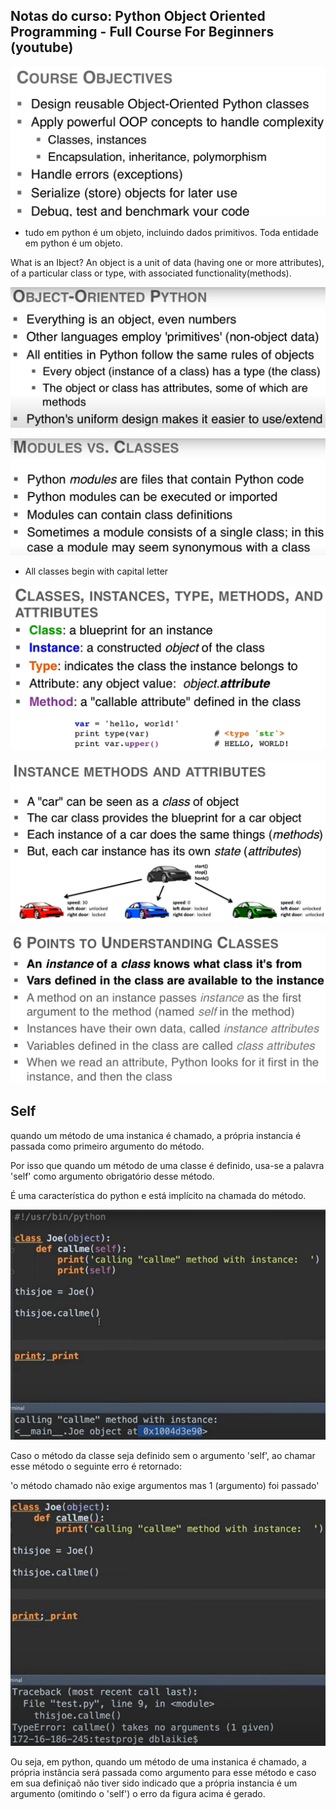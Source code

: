 ## Notas do curso: Python Object Oriented Programming - Full Course For Beginners (youtube)

![alt text](image-5.png)

- tudo em python é um objeto, incluindo dados primitivos. Toda entidade em python é um objeto.

What is an Ibject?
An object is a unit of data (having one or more attributes), of a particular class or type, with associated functionality(methods).

![alt text](image-2.png)

![alt text](image-3.png)

- All classes begin with capital letter

![alt text](image-6.png)

![alt text](image-7.png)

![alt text](image-8.png)

## Self

quando um método de uma instanica é chamado, a própria instancia é passada como primeiro argumento do método.

Por isso que quando um método de uma classe é definido, usa-se a palavra 'self' como argumento obrigatório desse método.

É uma característica do python e está implícito na chamada do método.


![alt text](image-9.png)

Caso o método da classe seja definido sem o argumento 'self', ao chamar esse método o seguinte erro é retornado:

'o método chamado não exige argumentos mas 1 (argumento) foi passado'

![alt text](image-10.png)

Ou seja, em python, quando um método de uma instanica é chamado, a própria instância será passada como argumento para esse método e caso em sua definiçaõ não tiver sido indicado que a própria instancia é um argumento (omitindo o 'self') o erro da figura acima é gerado. 






